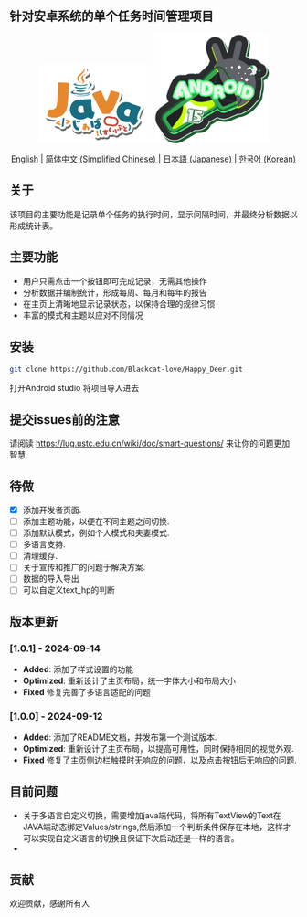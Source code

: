 ## 针对安卓系统的单个任务时间管理项目

<p align="center">
    <img src="docs_assets/Java.png" alt="Java" width="200px"/>
    <img src="docs_assets/Android.png" alt="Android" width="200px">
</p>

<p align="center">
<a href="README.md">English</a> | <a href="README-zh.md"> 简体中文 (Simplified Chinese) </a> | <a href="README-ja.md"> 日本語 (Japanese) </a> | <a href="README-kokr.md"> 한국어 (Korean) </a>
</p>

## 关于
该项目的主要功能是记录单个任务的执行时间，显示间隔时间，并最终分析数据以形成统计表。


## 主要功能

- 用户只需点击一个按钮即可完成记录，无需其他操作
- 分析数据并编制统计，形成每周、每月和每年的报告
- 在主页上清晰地显示记录状态，以保持合理的规律习惯
- 丰富的模式和主题以应对不同情况

## 安装

```bash
git clone https://github.com/Blackcat-love/Happy_Deer.git
```
打开Android studio 将项目导入进去

## 提交issues前的注意

请阅读 https://lug.ustc.edu.cn/wiki/doc/smart-questions/ 来让你的问题更加智慧

## 待做
- [x] 添加开发者页面.
- [ ] 添加主题功能，以便在不同主题之间切换.
- [ ] 添加默认模式，例如个人模式和夫妻模式.
- [ ] 多语言支持.
- [ ] 清理缓存.
- [ ] 关于宣传和推广的问题于解决方案.
- [ ] 数据的导入导出
- [ ] 可以自定义text_hp的判断

## 版本更新

### [1.0.1] - 2024-09-14
- **Added**: 添加了样式设置的功能
- **Optimized**: 重新设计了主页布局，统一字体大小和布局大小
- **Fixed** 修复完善了多语言适配的问题

### [1.0.0] - 2024-09-12
- **Added**: 添加了README文档，并发布第一个测试版本.
- **Optimized**: 重新设计了主页布局，以提高可用性，同时保持相同的视觉外观.
- **Fixed** 修复了主页侧边栏触摸时无响应的问题，以及点击按钮后无响应的问题.

## 目前问题
- 关于多语言自定义切换，需要增加java端代码，将所有TextView的Text在JAVA端动态绑定Values/strings,然后添加一个判断条件保存在本地，这样才可以实现自定义语言的切换且保证下次启动还是一样的语言。
- 

## 贡献
欢迎贡献，感谢所有人
